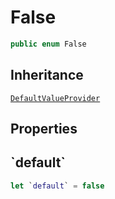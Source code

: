 # False

``` swift
public enum False
```

## Inheritance

[`DefaultValueProvider`](DefaultValueProvider)

## Properties

## \`default\`

``` swift
let `default` = false
```
